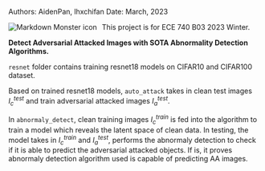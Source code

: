 Authors: AidenPan, lhxchifan
Date: March, 2023

<img src="[markdownmonstericon.png](https://drive.google.com/file/d/1FRvu7y99OxZG_RRNAKcGMPtwoTgDAA_4/view?usp=sharing)"
     alt="Markdown Monster icon"
     style="float: left; margin-right: 10px;" />

This project is for ECE 740 B03 2023 Winter.

**Detect Adversarial Attacked Images with SOTA Abnormality Detection Algorithms.**

`resnet` folder contains training resnet18 models on CIFAR10 and CIFAR100 dataset. 

Based on trained resnet18 models, `auto_attack` takes in clean test images $I^{test}_{c}$ and train adversarial attacked images $I^{test}_{a}$.

In `abnormaly_detect`, clean training images $I^{train}_{c}$ is fed into the algorithm to train a model which reveals the latent space of clean data. In testing, the model takes in $I^{train}_{c}$ and $I^{test}_{a}$, performs the abnormaly detection to check if it is able to predict the adversarial attacked objects. If is, it proves abnormaly detection algorithm used is capable of predicting AA images.